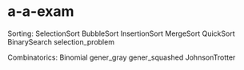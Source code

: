 # a-a-exam

Sorting:
SelectionSort
BubbleSort
InsertionSort
MergeSort
QuickSort
BinarySearch
selection_problem

Combinatorics:
Binomial
gener_gray
gener_squashed
JohnsonTrotter
